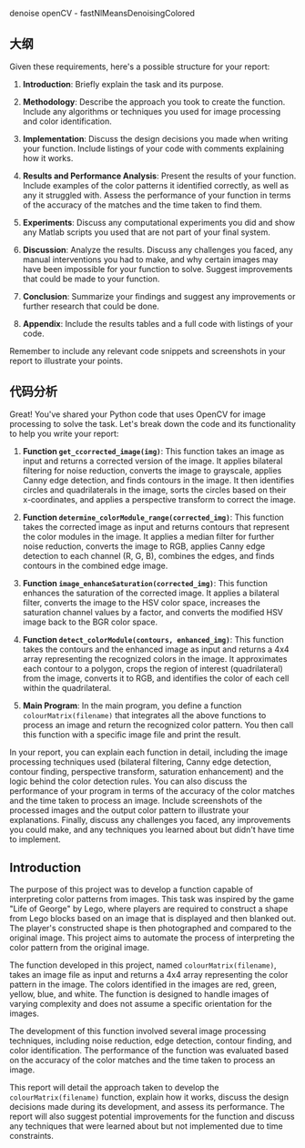 
denoise
openCV - fastNlMeansDenoisingColored

## 大纲
Given these requirements, here's a possible structure for your report:

1. **Introduction**: Briefly explain the task and its purpose.
    
2. **Methodology**: Describe the approach you took to create the function. Include any algorithms or techniques you used for image processing and color identification.
    
3. **Implementation**: Discuss the design decisions you made when writing your function. Include listings of your code with comments explaining how it works.
    
4. **Results and Performance Analysis**: Present the results of your function. Include examples of the color patterns it identified correctly, as well as any it struggled with. Assess the performance of your function in terms of the accuracy of the matches and the time taken to find them.
    
5. **Experiments**: Discuss any computational experiments you did and show any Matlab scripts you used that are not part of your final system.
    
6. **Discussion**: Analyze the results. Discuss any challenges you faced, any manual interventions you had to make, and why certain images may have been impossible for your function to solve. Suggest improvements that could be made to your function.
    
7. **Conclusion**: Summarize your findings and suggest any improvements or further research that could be done.
    
8. **Appendix**: Include the results tables and a full code with listings of your code.
    

Remember to include any relevant code snippets and screenshots in your report to illustrate your points.


## 代码分析
Great! You've shared your Python code that uses OpenCV for image processing to solve the task. Let's break down the code and its functionality to help you write your report:

1. **Function `get_ccorrected_image(img)`**: This function takes an image as input and returns a corrected version of the image. It applies bilateral filtering for noise reduction, converts the image to grayscale, applies Canny edge detection, and finds contours in the image. It then identifies circles and quadrilaterals in the image, sorts the circles based on their x-coordinates, and applies a perspective transform to correct the image.
    
2. **Function `determine_colorModule_range(corrected_img)`**: This function takes the corrected image as input and returns contours that represent the color modules in the image. It applies a median filter for further noise reduction, converts the image to RGB, applies Canny edge detection to each channel (R, G, B), combines the edges, and finds contours in the combined edge image.
    
3. **Function `image_enhanceSaturation(corrected_img)`**: This function enhances the saturation of the corrected image. It applies a bilateral filter, converts the image to the HSV color space, increases the saturation channel values by a factor, and converts the modified HSV image back to the BGR color space.
    
4. **Function `detect_colorModule(contours, enhanced_img)`**: This function takes the contours and the enhanced image as input and returns a 4x4 array representing the recognized colors in the image. It approximates each contour to a polygon, crops the region of interest (quadrilateral) from the image, converts it to RGB, and identifies the color of each cell within the quadrilateral.
    
5. **Main Program**: In the main program, you define a function `colourMatrix(filename)` that integrates all the above functions to process an image and return the recognized color pattern. You then call this function with a specific image file and print the result.
    

In your report, you can explain each function in detail, including the image processing techniques used (bilateral filtering, Canny edge detection, contour finding, perspective transform, saturation enhancement) and the logic behind the color detection rules. You can also discuss the performance of your program in terms of the accuracy of the color matches and the time taken to process an image. Include screenshots of the processed images and the output color pattern to illustrate your explanations. Finally, discuss any challenges you faced, any improvements you could make, and any techniques you learned about but didn't have time to implement.


## **Introduction**

The purpose of this project was to develop a function capable of interpreting color patterns from images. This task was inspired by the game "Life of George" by Lego, where players are required to construct a shape from Lego blocks based on an image that is displayed and then blanked out. The player's constructed shape is then photographed and compared to the original image. This project aims to automate the process of interpreting the color pattern from the original image.

The function developed in this project, named `colourMatrix(filename)`, takes an image file as input and returns a 4x4 array representing the color pattern in the image. The colors identified in the images are red, green, yellow, blue, and white. The function is designed to handle images of varying complexity and does not assume a specific orientation for the images.

The development of this function involved several image processing techniques, including noise reduction, edge detection, contour finding, and color identification. The performance of the function was evaluated based on the accuracy of the color matches and the time taken to process an image.

This report will detail the approach taken to develop the `colourMatrix(filename)` function, explain how it works, discuss the design decisions made during its development, and assess its performance. The report will also suggest potential improvements for the function and discuss any techniques that were learned about but not implemented due to time constraints.